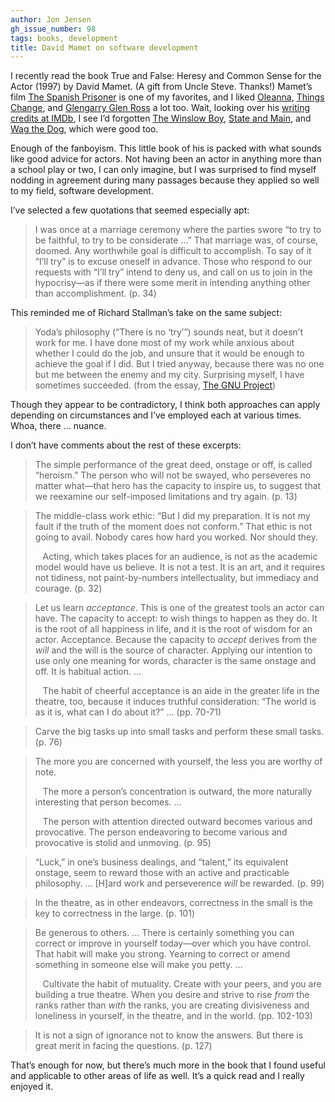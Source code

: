 ```yaml
---
author: Jon Jensen
gh_issue_number: 98
tags: books, development
title: David Mamet on software development
---
```


I recently read the book True and False: Heresy and Common Sense for the Actor (1997) by David Mamet. (A gift from Uncle Steve. Thanks!) Mamet’s film [The Spanish Prisoner](http://www.imdb.com/title/tt0120176/) is one of my favorites, and I liked [Oleanna](http://www.imdb.com/title/tt0110722/), [Things Change](http://www.imdb.com/title/tt0096259/), and [Glengarry Glen Ross](http://www.imdb.com/title/tt0104348/) a lot too. Wait, looking over his [writing credits at IMDb](http://www.imdb.com/name/nm0000519/), I see I’d forgotten [The Winslow Boy](http://www.imdb.com/title/tt0155388/), [State and Main](http://www.imdb.com/title/tt0120202/), and [Wag the Dog](http://www.imdb.com/title/tt0120885/), which were good too.

Enough of the fanboyism. This little book of his is packed with what sounds like good advice for actors. Not having been an actor in anything more than a school play or two, I can only imagine, but I was surprised to find myself nodding in agreement during many passages because they applied so well to my field, software development.

I’ve selected a few quotations that seemed especially apt:

> I was once at a marriage ceremony where the parties swore “to try to be faithful, to try to be considerate ...” That marriage was, of course, doomed. Any worthwhile goal is difficult to accomplish. To say of it “I’ll try” is to excuse oneself in advance. Those who respond to our requests with “I’ll try” intend to deny us, and call on us to join in the hypocrisy—as if there were some merit in intending anything other than accomplishment. (p. 34)

This reminded me of Richard Stallman’s take on the same subject:

> Yoda’s philosophy (“There is no ‘try’”) sounds neat, but it doesn’t work for me. I have done most of my work while anxious about whether I could do the job, and unsure that it would be enough to achieve the goal if I did. But I tried anyway, because there was no one but me between the enemy and my city. Surprising myself, I have sometimes succeeded. (from the essay, [The GNU Project](http://www.gnu.org/gnu/thegnuproject.html))

Though they appear to be contradictory, I think both approaches can apply depending on circumstances and I’ve employed each at various times. Whoa, there ... nuance.

I don’t have comments about the rest of these excerpts:

> The simple performance of the great deed, onstage or off, is called “heroism.” The person who will not be swayed, who perseveres no matter what—that hero has the capacity to inspire us, to suggest that we reexamine our self-imposed limitations and try again. (p. 13)

> The middle-class work ethic: “But I did my preparation. It is not my fault if the truth of the moment does not conform.” That ethic is not going to avail. Nobody cares how hard you worked. Nor should they.
>
>    Acting, which takes places for an audience, is not as the academic model would have us believe. It is not a test. It is an art, and it requires not tidiness, not paint-by-numbers intellectuality, but immediacy and courage. (p. 32)

> Let us learn *acceptance*. This is one of the greatest tools an actor can have. The capacity to accept: to wish things to happen as they do. It is the root of all happiness in life, and it is the root of wisdom for an actor. Acceptance. Because the capacity to *accept* derives from the *will* and the will is the source of character. Applying our intention to use only one meaning for words, character is the same onstage and off. It is habitual action. ...
>
>    The habit of cheerful acceptance is an aide in the greater life in the theatre, too, because it induces truthful consideration: “The world is as it is, what can I do about it?” ... (pp. 70-71)

> Carve the big tasks up into small tasks and perform these small tasks. (p. 76)

> The more you are concerned with yourself, the less you are worthy of note.
>
>    The more a person’s concentration is outward, the more naturally interesting that person becomes. ...
>
>    The person with attention directed outward becomes various and provocative. The person endeavoring to become various and provocative is stolid and unmoving. (p. 95)

> “Luck,” in one’s business dealings, and “talent,” its equivalent onstage, seem to reward those with an active and practicable philosophy. ... [H]ard work and perseverence *will* be rewarded. (p. 99)

> In the theatre, as in other endeavors, correctness in the small is the key to correctness in the large. (p. 101)

> Be generous to others. ... There is certainly something you can correct or improve in yourself today—over which you have control. That habit will make you strong. Yearning to correct or amend something in someone else will make you petty. ...
>
>    Cultivate the habit of mutuality. Create with your peers, and you are building a true theatre. When you desire and strive to rise *from* the ranks rather than *with* the ranks, you are creating divisiveness and loneliness in yourself, in the theatre, and in the world. (pp. 102-103)

> It is not a sign of ignorance not to know the answers. But there is great merit in facing the questions. (p. 127)

That’s enough for now, but there’s much more in the book that I found useful and applicable to other areas of life as well. It’s a quick read and I really enjoyed it.

